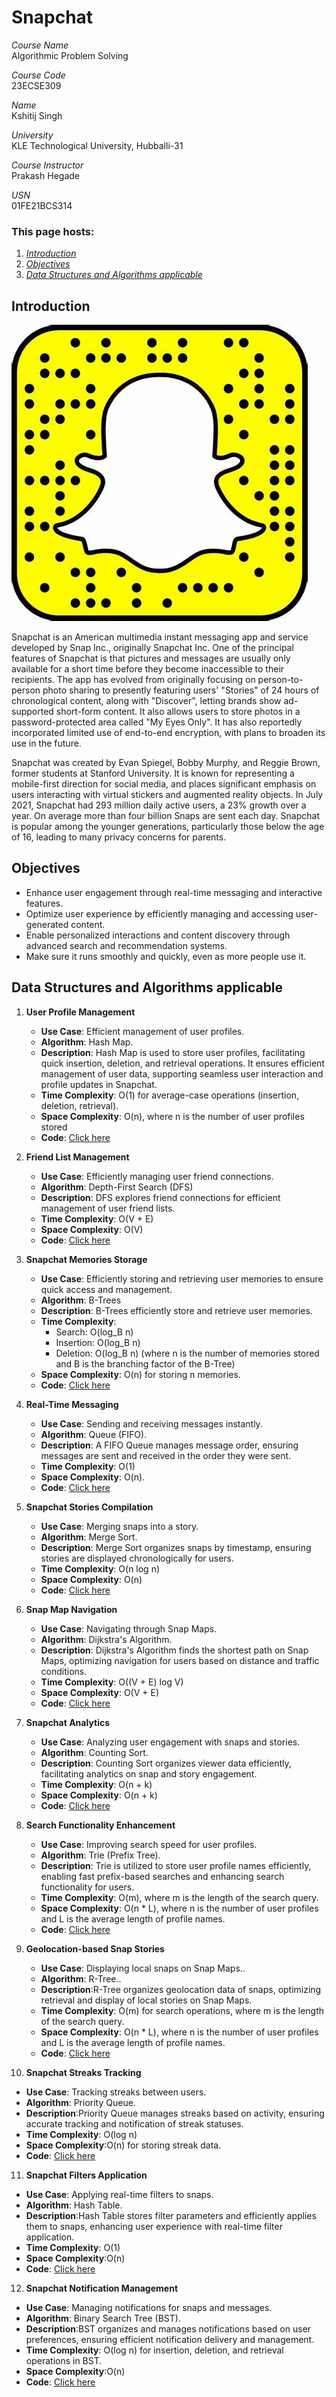 # Snapchat

*Course Name*  
Algorithmic Problem Solving

*Course Code*  
23ECSE309

*Name*  
Kshitij Singh

*University*  
KLE Technological University, Hubballi-31

*Course Instructor*  
Prakash Hegade

*USN*  
01FE21BCS314

### This page hosts:

1. [*Introduction*](#introduction)
2. [*Objectives*](#objectives)
3. [*Data Structures and Algorithms applicable*](#data-structures-and-algorithms-applicable)

## Introduction
   ![image](images/img1.jpg)

Snapchat is an American multimedia instant messaging app and service developed by Snap Inc., originally Snapchat Inc. One of the principal features of Snapchat is that pictures and messages are usually only available for a short time before they become inaccessible to their recipients. The app has evolved from originally focusing on person-to-person photo sharing to presently featuring users' "Stories" of 24 hours of chronological content, along with "Discover", letting brands show ad-supported short-form content. It also allows users to store photos in a password-protected area called "My Eyes Only". It has also reportedly incorporated limited use of end-to-end encryption, with plans to broaden its use in the future.

Snapchat was created by Evan Spiegel, Bobby Murphy, and Reggie Brown, former students at Stanford University. It is known for representing a mobile-first direction for social media, and places significant emphasis on users interacting with virtual stickers and augmented reality objects. In July 2021, Snapchat had 293 million daily active users, a 23% growth over a year. On average more than four billion Snaps are sent each day. Snapchat is popular among the younger generations, particularly those below the age of 16, leading to many privacy concerns for parents.




## Objectives

- Enhance user engagement through real-time messaging and interactive features.
- Optimize user experience by efficiently managing and accessing user-generated content.
- Enable personalized interactions and content discovery through advanced search and recommendation systems.
- Make sure it runs smoothly and quickly, even as more people use it.



## Data Structures and Algorithms applicable


1. **User Profile Management**
   - **Use Case**: Efficient management of user profiles.
   - **Algorithm**: Hash Map.
   - **Description**: Hash Map is used to store user profiles, facilitating quick insertion, deletion, and retrieval operations. It ensures efficient management of user data, supporting seamless user interaction and profile updates in Snapchat.
   - **Time Complexity**: O(1) for average-case operations (insertion, deletion, retrieval).
   - **Space Complexity**: O(n), where n is the number of user profiles stored
   - **Code**: [Click here](https://github.com/kshitij583415/aps.github.io/blob/main/code/hash.cpp)

2. **Friend List Management**
   - **Use Case**: Efficiently managing user friend connections.
   - **Algorithm**: Depth-First Search (DFS)
   - **Description**: DFS explores friend connections for efficient management of user friend lists.
   - **Time Complexity**: O(V + E)
   - **Space Complexity**: O(V)
   - **Code**: [Click here](https://github.com/kshitij583415/aps.github.io/blob/main/code/dfs.cpp)

3. **Snapchat Memories Storage**
   - **Use Case**: Efficiently storing and retrieving user memories to ensure quick access and management.
   - **Algorithm**: B-Trees
   - **Description**: B-Trees efficiently store and retrieve user memories.
   - **Time Complexity**: 
     - Search: O(log_B n)
     - Insertion: O(log_B n)
     - Deletion: O(log_B n)
     (where n is the number of memories stored and B is the branching factor of the B-Tree)
   - **Space Complexity**: O(n) for storing n memories.
   - **Code**: [Click here](https://github.com/kshitij583415/aps.github.io/blob/main/code/btree.cpp)


4. **Real-Time Messaging**
   - **Use Case**: Sending and receiving messages instantly.
   - **Algorithm**: Queue (FIFO).
   - **Description**: A FIFO Queue manages message order, ensuring messages are sent and received in the order they were sent.
   - **Time Complexity**: O(1)
   - **Space Complexity**: O(n).
   - **Code**: [Click here](https://github.com/kshitij583415/aps.github.io/blob/main/code/queue.cpp)
   

5. **Snapchat Stories Compilation**
   - **Use Case**: Merging snaps into a story.
   - **Algorithm**: Merge Sort.
   - **Description**: Merge Sort organizes snaps by timestamp, ensuring stories are displayed chronologically for users.
   - **Time Complexity**: O(n log n) 
   - **Space Complexity**: O(n) 
   - **Code**: [Click here](https://github.com/kshitij583415/aps.github.io/blob/main/code/merge.cpp)


6. **Snap Map Navigation**
   - **Use Case**: Navigating through Snap Maps.
   - **Algorithm**: Dijkstra's Algorithm.
   - **Description**: Dijkstra's Algorithm finds the shortest path on Snap Maps, optimizing navigation for users based on distance and traffic conditions.
   - **Time Complexity**: O((V + E) log V) 
   - **Space Complexity**: O(V + E)
   - **Code**: [Click here](https://github.com/kshitij583415/aps.github.io/blob/main/code/dj.cpp)

7. **Snapchat Analytics**
   - **Use Case**: Analyzing user engagement with snaps and stories.
   - **Algorithm**: Counting Sort.
   - **Description**: Counting Sort organizes viewer data efficiently, facilitating analytics on snap and story engagement.
   - **Time Complexity**: O(n + k) 
   - **Space Complexity**: O(n + k) 
   - **Code**: [Click here](https://github.com/kshitij583415/aps.github.io/blob/main/code/count.cpp)

8. **Search Functionality Enhancement**
   - **Use Case**: Improving search speed for user profiles.
   - **Algorithm**: Trie (Prefix Tree).
   - **Description**: Trie is utilized to store user profile names efficiently, enabling fast prefix-based searches and enhancing search functionality for users.
   - **Time Complexity**: O(m), where m is the length of the search query.
   - **Space Complexity**: O(n * L), where n is the number of user profiles and L is the average length of profile names.
   - **Code**: [Click here](https://github.com/kshitij583415/aps.github.io/blob/main/code/trie.cpp)

9. **Geolocation-based Snap Stories**
   - **Use Case**: Displaying local snaps on Snap Maps..
   - **Algorithm**: R-Tree..
   - **Description**:R-Tree organizes geolocation data of snaps, optimizing retrieval and display of local stories on Snap Maps.
   - **Time Complexity**: O(m) for search operations, where m is the length of the search query.
   - **Space Complexity**: O(n * L), where n is the number of user profiles and L is the average length of profile names.
   - **Code**: [Click here](https://github.com/nushoin/RTree/blob/master/RTree.h)

10. **Snapchat Streaks Tracking**
   - **Use Case**: Tracking streaks between users.
   - **Algorithm**: Priority Queue.
   - **Description**:Priority Queue manages streaks based on activity, ensuring accurate tracking and notification of streak statuses.
   - **Time Complexity**: O(log n) 
   - **Space Complexity**:O(n) for storing streak data.
   - **Code**: [Click here](https://github.com/kshitij583415/aps.github.io/blob/main/code/priority.cpp)


11. **Snapchat Filters Application**
   - **Use Case**: Applying real-time filters to snaps.
   - **Algorithm**: Hash Table.
   - **Description**:Hash Table stores filter parameters and efficiently applies them to snaps, enhancing user experience with real-time filter application.
   - **Time Complexity**: O(1) 
   - **Space Complexity**:O(n)
   - **Code**: [Click here](https://github.com/kshitij583415/aps.github.io/blob/main/code/hash.cpp)

12. **Snapchat Notification Management**
   - **Use Case**: Managing notifications for snaps and messages.
   - **Algorithm**: Binary Search Tree (BST).
   - **Description**:BST organizes and manages notifications based on user preferences, ensuring efficient notification delivery and management.
   - **Time Complexity**: O(log n) for insertion, deletion, and retrieval operations in BST.
   - **Space Complexity**:O(n)
   - **Code**: [Click here](https://github.com/kshitij583415/aps.github.io/blob/main/code/bst.cpp)




